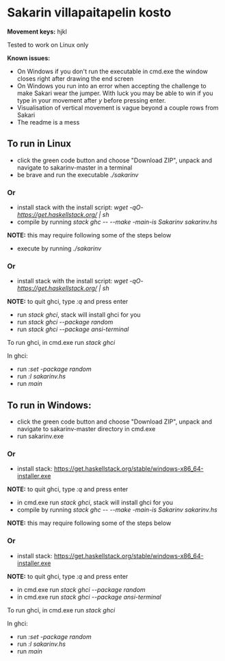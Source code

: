 # Sakarin villapaitapelin kosto

**Movement keys:** hjkl

Tested to work on Linux only

**Known issues:** 
  - On Windows if you don't run the executable in cmd.exe the window closes right after drawing the end screen
  - On Windows you run into an error when accepting the challenge to make Sakari wear the jumper. With luck you may be able to win if you type in your movement after *y* before pressing enter.
  - Visualisation of vertical movement is vague beyond a couple rows from Sakari
  - The readme is a mess

## To run in Linux

  - click the green code button and choose "Download ZIP", unpack and navigate to sakarinv-master in a terminal
  - be brave and run the executable *./sakarinv*

### **Or**

  - install stack with the install script: *wget -qO- https://get.haskellstack.org/ | sh*
  - compile by running *stack ghc -- --make -main-is Sakarinv sakarinv.hs*
  
  **NOTE:** this may require following some of the steps below
  
  - execute by running *./sakarinv*
 
### **Or**

  - install stack with the install script: *wget -qO- https://get.haskellstack.org/ | sh*

  **NOTE:** to quit ghci, type *:q* and press enter
      
  - run *stack ghci*, stack will install ghci for you
  - run *stack ghci --package random*
  - run *stack ghci --package ansi-terminal*

To run ghci, in cmd.exe run *stack ghci*

  In ghci:
  
  - run *:set -package random*
  - run *:l sakarinv.hs*
  - run *main*

## To run in Windows: 

  - click the green code button and choose "Download ZIP", unpack and navigate to sakarinv-master directory in cmd.exe
  - run sakarinv.exe
  
### **Or**

  - install stack: https://get.haskellstack.org/stable/windows-x86_64-installer.exe

  **NOTE:** to quit ghci, type *:q* and press enter

  - in cmd.exe run *stack ghci*, stack will install ghci for you
  - compile by running *stack ghc -- --make -main-is Sakarinv sakarinv.hs*
  
  **NOTE:** this may require following some of the steps below

### **Or**

  - install stack: https://get.haskellstack.org/stable/windows-x86_64-installer.exe

  **NOTE:** to quit ghci, type *:q* and press enter
  
  - in cmd.exe run *stack ghci --package random*
  - in cmd.exe run *stack ghci --package ansi-terminal*

To run ghci, in cmd.exe run *stack ghci*

  In ghci:
  
  - run *:set -package random*
  - run *:l sakarinv.hs*
  - run *main*
